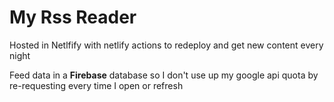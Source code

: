 # My Rss Reader

Hosted in Netlfify with netlify actions to redeploy and get new content every night 

Feed data in a **Firebase** database so I don't use up my google api quota by re-requesting every time I open or refresh